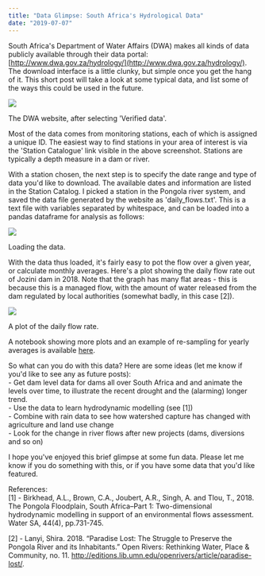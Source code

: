 ```yaml
---
title: "Data Glimpse: South Africa's Hydrological Data"
date: "2019-07-07"
---
```


South Africa's Department of Water Affairs (DWA) makes all kinds of data publicly available through their data portal: [http://www.dwa.gov.za/hydrology/](http://www.dwa.gov.za/hydrology/). The download interface is a little clunky, but simple once you get the hang of it. This short post will take a look at some typical data, and list some of the ways this could be used in the future.

![](https://datasciencecastnethome.files.wordpress.com/2019/07/screenshot-from-2019-07-07-08-27-14.png)

The DWA website, after selecting 'Verified data'.

Most of the data comes from monitoring stations, each of which is assigned a unique ID. The easiest way to find stations in your area of interest is via the 'Station Catalogue' link visible in the above screenshot. Stations are typically a depth measure in a dam or river.

With a station chosen, the next step is to specify the date range and type of data you'd like to download. The available dates and information are listed in the Station Catalog. I picked a station in the Pongola river system, and saved the data file generated by the website as 'daily\_flows.txt'. This is a text file with variables separated by whitespace, and can be loaded into a pandas dataframe for analysis as follows:

![](https://datasciencecastnethome.files.wordpress.com/2019/07/screenshot-from-2019-07-07-08-37-48.png)

Loading the data.

With the data thus loaded, it's fairly easy to pot the flow over a given year, or calculate monthly averages. Here's a plot showing the daily flow rate out of Jozini dam in 2018. Note that the graph has many flat areas - this is because this is a managed flow, with the amount of water released from the dam regulated by local authorities (somewhat badly, in this case \[2\]).

![](https://datasciencecastnethome.files.wordpress.com/2019/07/daily_flow_2018.png)

A plot of the daily flow rate.

A notebook showing more plots and an example of re-sampling for yearly averages is available [here](https://github.com/johnowhitaker/datasciencecastnet).

So what can you do with this data? Here are some ideas (let me know if you'd like to see any as future posts):  
\- Get dam level data for dams all over South Africa and and animate the levels over time, to illustrate the recent drought and the (alarming) longer trend.  
\- Use the data to learn hydrodynamic modelling (see \[1\])  
\- Combine with rain data to see how watershed capture has changed with agriculture and land use change  
\- Look for the change in river flows after new projects (dams, diversions and so on)

I hope you've enjoyed this brief glimpse at some fun data. Please let me know if you do something with this, or if you have some data that you'd like featured.

References:  
\[1\] - Birkhead, A.L., Brown, C.A., Joubert, A.R., Singh, A. and Tlou, T., 2018. The Pongola Floodplain, South Africa–Part 1: Two-dimensional hydrodynamic modelling in support of an environmental flows assessment. Water SA, 44(4), pp.731-745.

\[2\] - Lanyi, Shira. 2018. “Paradise Lost: The Struggle to Preserve the Pongola River and its Inhabitants.” Open Rivers: Rethinking Water, Place & Community, no. 11. http://editions.lib.umn.edu/openrivers/article/paradise-lost/.
